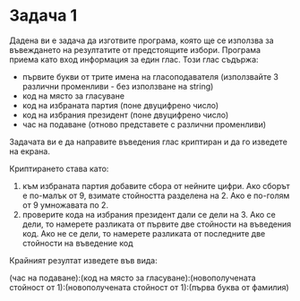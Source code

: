 # Задача 1

Дадена ви е задача да изготвите програма, която ще се използва за въвеждането на резултатите от предстоящите избори. Програма приема като вход информация за един глас. Този глас съдържа:
- първите букви от трите имена на гласоподавателя (използвайте 3 различни променливи - без използване на string)
- код на място за гласуване
- код на избраната партия (поне двуцифрено число)
- код на избрания президент (поне двуцифрено число)
- час на подаване (отново представете с различни променливи)

Задачата ви е да направите въведения глас криптиран и да го изведете на екрана. 

Криптирането става като:
1. към избраната партия добавите сбора от нейните цифри. Ако сборът е по-малък от 9, взимате стойността разделена на 2. Ако е по-голям от 9 умножавата по 2.
2. проверите кода на избрания президент дали се дели на 3. Ако се дели, то намерете разликата от първите две стойности на въведения код. Ако не се дели, то намерете разликата от последните две стойности на въведение код

Крайният резултат изведете във вида:

(час на подаване):(код на място за гласуване):(новополучената стойност от 1):(новополучената стойност от 1):(първа буква от фамилия)
